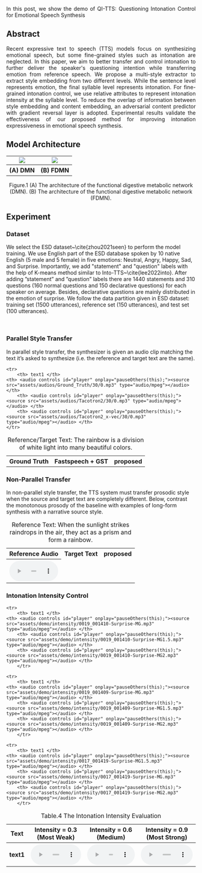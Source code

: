 <p align="justify">
In this post, we show the demo of QI-TTS: Questioning Intonation Control for Emotional Speech Synthesis
</p>

## Abstract
<p align="justify">
Recent expressive text to speech (TTS) models focus on synthesizing emotional speech, but some fine-grained styles such as intonation are neglected. In this paper, we aim to better transfer and control intonation to further deliver the speaker's questioning intention while transferring emotion from reference speech. We propose a multi-style extractor to extract style embedding from two different levels. While the sentence level represents emotion, the final syllable level represents intonation. For fine-grained intonation control, we use relative attributes to represent intonation intensity at the syllable level. To reduce the overlap of information between style embedding and content embedding, an adversarial content predictor with gradient reversal layer is adopted. Experimental results validate the effectiveness of our proposed method for improving intonation expressiveness in emotional speech synthesis.  
</p>

## Model Architecture
<!-- <center class="half">
    <img src="assets/image/fig1.jpg" width="300"/>
    <img src="assets/image/fig2.jpg" width="300"/>
</center>       <p>&nbsp;</p> 
<p align="center">Figure.1 The architecture of the functional digestive metabolic network,</p> -->

<table>
    <tr>
        <td ><center><img src="assets/image/fig1.jpg"/> </center></td>
        <td ><center><img src="assets/image/fig2.jpg"/> </center></td>
    </tr>
	<tr>
		<th> (A) DMN </th>
		<th> (B) FDMN </th>
<!--         <td>(A) DMN </center></td>
        <td >(B) FDMN </center> </td> -->
    </tr>

	
</table>
<p align="center">Figure.1 (A) The architecture of the functional digestive metabolic network (DMN). (B) The architecture of the functional digestive metabolic network (FDMN).</p>


<!-- ### General Digestive Metabolic Network

![Model Architecture ](assets/image/fig1.jpg)
<p align="center">Figure.1 The architecture of the general digestive metabolic network.</p>

### Functional Digestive Metabolic Network

![Spectrograms](assets/image/fig2.jpg)
<p align="center">Figure.2 The architecture of the functional digestive metabolic network.</p> -->

## Experiment
### Dataset
We select the ESD dataset~\cite{zhou2021seen} to perform the model training. We use English part of the ESD database spoken by 10 native English (5 male and 5 female) in five emotions: Neutral, Angry, Happy, Sad, and Surprise. Importantly, we add "statement" and "question" labels with the help of K-means method similar to Into-TTS~\cite{lee2022into}. After adding ”statement” and ”question” labels there are 1440 statements and 310 questions (160 normal questions and 150 declarative questions) for each speaker on average. Besides, declarative questions are mainly distributed in the emotion of surprise. We follow the data partition given in ESD dataset: training set (1500 utterances), reference set (150 utterances), and test set (100 utterances).


<p>&nbsp;</p> 

<script>
function pauseOthers(ele) {
    $("audio").not(ele).each(function (index, audio) {audio.pause();});
}
</script>

<style>
.main-content table {
    display: inline-table;
}
table {
    table-layout:fixed;
    width: 100%;
    overflow: hidden;
}
#player{
    width: 100%;
}
</style>



### Parallel Style Transfer
In parallel style transfer, the synthesizer is given an audio clip matching the text it’s asked to synthesize (i.e. the reference and target text are the same).

<table>
	<CAPTION>Reference/Target Text: The rainbow is a division of white light into many beautiful colors.</CAPTION>
    <tr>
	<th> Ground Truth</th>
        <th> Fastspeech + GST </th>
        <th> proposed </th>
    </tr>
	
    <tr>
        <th> text1 </th>
	<th> <audio controls id="player" onplay="pauseOthers(this);"><source src="assets/audios/Ground_Truth/30/0.mp3" type="audio/mpeg"></audio> </th>
        <th> <audio controls id="player" onplay="pauseOthers(this);"><source src="assets/audios/Tacotron2/30/0.mp3" type="audio/mpeg"></audio> </th>
        <th> <audio controls id="player" onplay="pauseOthers(this);"><source src="assets/audios/Tacotron2_x-vec/30/0.mp3" type="audio/mpeg"></audio> </th>
    </tr>
</table>



### Non-Parallel Transfer
In non-parallel style transfer, the TTS system must transfer prosodic style when the source and target text are completely different. Below, contrast the monotonous prosody of the baseline with examples of long-form synthesis with a narrative source style.
<table>
	<CAPTION>Reference Text: When the sunlight strikes raindrops in the air, they act as a prism and form a rainbow.</CAPTION>
    <tr>
	<th> Reference Audio</th>
	<th> Target Text</th>
	<th> proposed</th>
    </tr>
    <tr>
       	<th> <audio controls id="player" onplay="pauseOthers(this);"><source src="assets/audios/Ground_Truth/30/0.mp3" type="audio/mpeg"></audio> </th>
    </tr>
</table>	

### Intonation Intensity Control

<table>
	<CAPTION>Table.4 The Intonation Intensity Evaluation</CAPTION>
    <tr> 
        <th> Text </th>
	<th style="5px;word-wrap;word-break"> Intensity = 0.3 (Most Weak)</th>
        <th style="5px;word-wrap;word-break"> Intensity = 0.6 (Medium) </th>
        <th style="5px;word-wrap;word-break"> Intensity = 0.9 (Most Strong) </th>
    </tr>
    <tr>
        <th> text1 </th>
	<th> <audio controls id="player" onplay="pauseOthers(this);"><source src="assets/demo/intensity/0011_001406-Surprise-G.mp3" type="audio/mpeg"></audio> </th>
        <th> <audio controls id="player" onplay="pauseOthers(this);"><source src="assets/demo/intensity/0011_001406-Surprise-MG1.5.mp3" type="audio/mpeg"></audio> </th>
        <th> <audio controls id="player" onplay="pauseOthers(this);"><source src="assets/demo/intensity/0011_001406-Surprise-MG2.mp3" type="audio/mpeg"></audio> </th>
    </tr>

	<tr>
        <th> text1 </th>
	<th> <audio controls id="player" onplay="pauseOthers(this);"><source src="assets/demo/intensity/0019_001410-Surprise-MG.mp3" type="audio/mpeg"></audio> </th>
        <th> <audio controls id="player" onplay="pauseOthers(this);"><source src="assets/demo/intensity/0019_001410-Surprise-MG1.5.mp3" type="audio/mpeg"></audio> </th>
        <th> <audio controls id="player" onplay="pauseOthers(this);"><source src="assets/demo/intensity/0019_001410-Surprise-MG2.mp3" type="audio/mpeg"></audio> </th>
        </tr>
	
	<tr>
        <th> text1 </th>
	<th> <audio controls id="player" onplay="pauseOthers(this);"><source src="assets/demo/intensity/0019_001409-Surprise-MG.mp3" type="audio/mpeg"></audio> </th>
        <th> <audio controls id="player" onplay="pauseOthers(this);"><source src="assets/demo/intensity/0019_001409-Surprise-MG1.5.mp3" type="audio/mpeg"></audio> </th>
        <th> <audio controls id="player" onplay="pauseOthers(this);"><source src="assets/demo/intensity/0019_001409-Surprise-MG2.mp3" type="audio/mpeg"></audio> </th>
        </tr>

	<tr>
        <th> text1 </th>
	<th> <audio controls id="player" onplay="pauseOthers(this);"><source src="assets/demo/intensity/0017_001419-Surprise-MG1.5.mp3" type="audio/mpeg"></audio> </th>
        <th> <audio controls id="player" onplay="pauseOthers(this);"><source src="assets/demo/intensity/0017_001419-Surprise-MG.mp3" type="audio/mpeg"></audio> </th>
        <th> <audio controls id="player" onplay="pauseOthers(this);"><source src="assets/demo/intensity/0017_001419-Surprise-MG2.mp3" type="audio/mpeg"></audio> </th>
        </tr>

</table>
